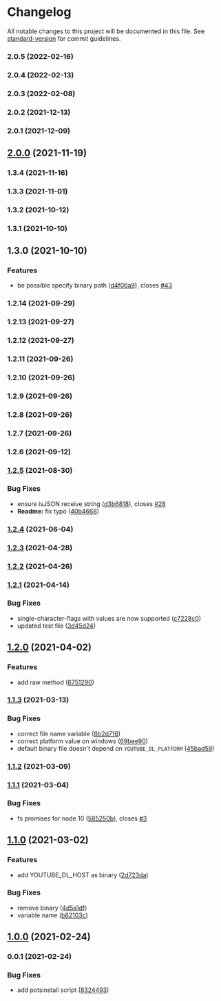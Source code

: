 # Changelog

All notable changes to this project will be documented in this file. See [standard-version](https://github.com/conventional-changelog/standard-version) for commit guidelines.

### 2.0.5 (2022-02-16)

### 2.0.4 (2022-02-13)

### 2.0.3 (2022-02-08)

### 2.0.2 (2021-12-13)

### 2.0.1 (2021-12-09)

## [2.0.0](https://github.com/microlinkhq/youtube-dl-exec/compare/v1.3.4...v2.0.0) (2021-11-19)

### 1.3.4 (2021-11-16)

### 1.3.3 (2021-11-01)

### 1.3.2 (2021-10-12)

### 1.3.1 (2021-10-10)

## 1.3.0 (2021-10-10)


### Features

* be possible specify binary path ([d4f06a9](https://github.com/microlinkhq/youtube-dl-exec/commit/d4f06a9967c4f654dc532105b74a5669f689bc39)), closes [#43](https://github.com/microlinkhq/youtube-dl-exec/issues/43)

### 1.2.14 (2021-09-29)

### 1.2.13 (2021-09-27)

### 1.2.12 (2021-09-27)

### 1.2.11 (2021-09-26)

### 1.2.10 (2021-09-26)

### 1.2.9 (2021-09-26)

### 1.2.8 (2021-09-26)

### 1.2.7 (2021-09-26)

### 1.2.6 (2021-09-12)

### [1.2.5](https://github.com/microlinkhq/youtube-dl-exec/compare/v1.2.4...v1.2.5) (2021-08-30)


### Bug Fixes

* ensure isJSON receive string  ([d3b6818](https://github.com/microlinkhq/youtube-dl-exec/commit/d3b6818feb4b5917cf1d5d49673a3a6db26bdf49)), closes [#28](https://github.com/microlinkhq/youtube-dl-exec/issues/28)
* **Readme:** fix typo ([40b4668](https://github.com/microlinkhq/youtube-dl-exec/commit/40b4668d3c5319cce9ae674bc4cfa8d40cebf634))

### [1.2.4](https://github.com/microlinkhq/youtube-dl-exec/compare/v1.2.3...v1.2.4) (2021-06-04)

### [1.2.3](https://github.com/microlinkhq/youtube-dl-exec/compare/v1.2.2...v1.2.3) (2021-04-28)

### [1.2.2](https://github.com/microlinkhq/youtube-dl-exec/compare/v1.2.1...v1.2.2) (2021-04-26)

### [1.2.1](https://github.com/microlinkhq/youtube-dl-exec/compare/v1.2.0...v1.2.1) (2021-04-14)


### Bug Fixes

* single-character-flags with values are now supported ([c7228c0](https://github.com/microlinkhq/youtube-dl-exec/commit/c7228c0e0464bd8aa9753043a5f88b6a76eb826e))
* updated test file ([3d45d24](https://github.com/microlinkhq/youtube-dl-exec/commit/3d45d248165c6fcc4c06f2195e6e911199163966))

## [1.2.0](https://github.com/microlinkhq/youtube-dl-exec/compare/v1.1.3...v1.2.0) (2021-04-02)


### Features

* add raw method ([6751290](https://github.com/microlinkhq/youtube-dl-exec/commit/6751290e306a86d469c160e419ddda3fa3d7ac14))

### [1.1.3](https://github.com/microlinkhq/youtube-dl-exec/compare/v1.1.2...v1.1.3) (2021-03-13)


### Bug Fixes

* correct file name variable ([8b2d716](https://github.com/microlinkhq/youtube-dl-exec/commit/8b2d716f1c4a6bfd8ed8de9429bca4fc691ce967))
* correct platform value on windows ([69bee90](https://github.com/microlinkhq/youtube-dl-exec/commit/69bee904bdd86cc89afae8458dbeed5d62f4b4c3))
* default binary file doesn't depend on `YOUTUBE_DL_PLATFORM` ([45bad59](https://github.com/microlinkhq/youtube-dl-exec/commit/45bad5964f03bd7490ac9cdc0b9694397cc257d7))

### [1.1.2](https://github.com/microlinkhq/youtube-dl-exec/compare/v1.1.1...v1.1.2) (2021-03-09)

### [1.1.1](https://github.com/microlinkhq/youtube-dl-exec/compare/v1.1.0...v1.1.1) (2021-03-04)


### Bug Fixes

* fs promises for node 10 ([585250b](https://github.com/microlinkhq/youtube-dl-exec/commit/585250bcc0a65059db02fe16531330d92885eac7)), closes [#3](https://github.com/microlinkhq/youtube-dl-exec/issues/3)

## [1.1.0](https://github.com/microlinkhq/youtube-dl-exec/compare/v1.0.0...v1.1.0) (2021-03-02)


### Features

* add YOUTUBE_DL_HOST as binary ([2d723da](https://github.com/microlinkhq/youtube-dl-exec/commit/2d723da9c78493d7d6032b87b7aab6f0d09bfdf8))


### Bug Fixes

* remove binary ([4d5a1df](https://github.com/microlinkhq/youtube-dl-exec/commit/4d5a1dfad3bab3e16c209d9ee80797d5e06be81b))
* variable name ([b82103c](https://github.com/microlinkhq/youtube-dl-exec/commit/b82103cc070ad84879e4d7559ee044fd4e7591f6))

## [1.0.0](https://github.com/microlinkhq/youtube-dl-exec/compare/v0.0.1...v1.0.0) (2021-02-24)

### 0.0.1 (2021-02-24)


### Bug Fixes

* add potsinstall script ([8324493](https://github.com/microlinkhq/youtube-dl-exec/commit/8324493550cfc85799fdd5046396f5b2a987f148))

